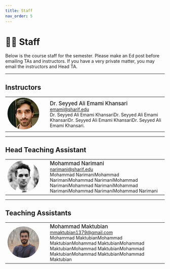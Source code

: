 ```yaml
---
title: Staff
nav_order: 5
---
```


# 🧑‍🏫 Staff

Below is the course staff for the semester. Please make an Ed post before emailing TAs and instructors. If you have a very private matter, you may email the instructors and Head TA.

---

## Instructors

<table>
  <tr>
    <td style="width:120px;">
      <img src="assets/Images/Dr.Emami.jpg" alt="Dr. Seyyed Ali Emami Khansari" width="100" style="border-radius: 50%;">
    </td>
    <td>
      <span style="font-size:1.2em; font-weight:500;">Dr. Seyyed Ali Emami Khansari</span><br>
      <a href="mailto:emami@sharif.edu">emami@sharif.edu</a><br>
      Dr. Seyyed Ali Emami KhansariDr. Seyyed Ali Emami KhansariDr. Seyyed Ali Emami KhansariDr. Seyyed Ali Emami Khansari.
    </td>
  </tr>
</table>

---

## Head Teaching Assistant

<table>
  <tr>
    <td style="width:120px;">
      <img src="assets/Images/Mr.narimani.jpg" alt="Mohammad Narimani" width="100" style="border-radius: 50%;">
    </td>
    <td>
      <span style="font-size:1.2em; font-weight:500;">Mohammad Narimani</span><br>
      <a href="mailto:narimani@sharif.edu">narimani@sharif.edu</a><br>
      Mohammad NarimaniMohammad NarimaniMohammad NarimaniMohammad NarimaniMohammad NarimaniMohammad NarimaniMohammad NarimaniMohammad Narimani
    </td>
  </tr>
</table>

---

## Teaching Assistants

<table>
  <tr>
    <td style="width:120px;">
      <img src="assets/Images/maktubian.JPG" alt="Mohammad Maktubian" width="100" style="border-radius: 50%;">
    </td>
    <td>
      <span style="font-size:1.2em; font-weight:500;">Mohammad Maktubian</span><br>
      <a href="mailto:mmaktubian1379@gmail.com">mmaktubian1379@gmail.com</a><br>
      Mohammad MaktubianMohammad MaktubianMohammad MaktubianMohammad MaktubianMohammad MaktubianMohammad MaktubianMohammad MaktubianMohammad Maktubian
    </td>
  </tr>
</table>
